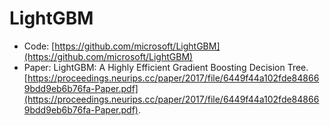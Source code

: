 # LightGBM
* Code: [https://github.com/microsoft/LightGBM](https://github.com/microsoft/LightGBM)
* Paper: LightGBM: A Highly Efficient Gradient Boosting
Decision Tree. [https://proceedings.neurips.cc/paper/2017/file/6449f44a102fde848669bdd9eb6b76fa-Paper.pdf](https://proceedings.neurips.cc/paper/2017/file/6449f44a102fde848669bdd9eb6b76fa-Paper.pdf).